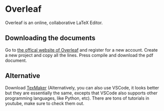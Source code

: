 # Overleaf

Overleaf is an online, collaborative LaTeX Editor. 

## Downloading the documents

Go to [the offical website of Overleaf](https://www.overleaf.com/) and register for a new account. Create a new project and copy all the lines. Press compile and download the pdf document.

## Alternative

Download [TexMaker](https://www.xm1math.net/texmaker/) (Alternatively, you can also use VSCode, it looks better but they are essentially the same, excepts that VSCode also supports other programming languages, like Python, etc). There are tons of tutorials in youtube, make sure to check them out.
